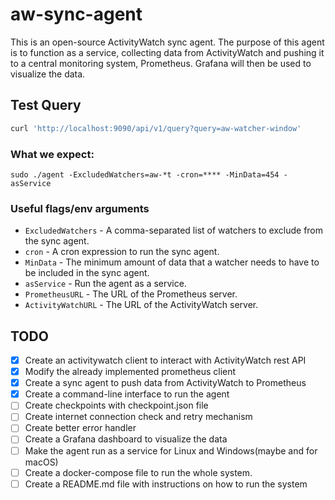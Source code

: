 # aw-sync-agent

This is an open-source ActivityWatch sync agent. The purpose of this agent is to function as a service, collecting data from ActivityWatch and pushing it to a central monitoring system, Prometheus. Grafana will then be used to visualize the data.

## Test Query

```bash
curl 'http://localhost:9090/api/v1/query?query=aw-watcher-window'
```

### What we expect:

    sudo ./agent -ExcludedWatchers=aw-*t -cron=**** -MinData=454 -asService
### Useful flags/env arguments
- `ExcludedWatchers` - A comma-separated list of watchers to exclude from the sync agent.
- `cron` - A cron expression to run the sync agent.
- `MinData` - The minimum amount of data that a watcher needs to have to be included in the sync agent.
- `asService` - Run the agent as a service.
- `PrometheusURL` - The URL of the Prometheus server.
- `ActivityWatchURL` - The URL of the ActivityWatch server.

## TODO

- [x] Create an activitywatch client to interact with ActivityWatch rest API
- [x] Modify the already implemented prometheus client
- [x] Create a sync agent to push data from ActivityWatch to Prometheus
- [x] Create a command-line interface to run the agent
- [ ] Create checkpoints with checkpoint.json file
- [ ] Create internet connection check and retry mechanism
- [ ] Create better error handler
- [ ] Create a Grafana dashboard to visualize the data
- [ ] Make the agent run as a service for Linux and Windows(maybe and for macOS)
- [ ] Create a docker-compose file to run the whole system.
- [ ] Create a README.md file with instructions on how to run the system